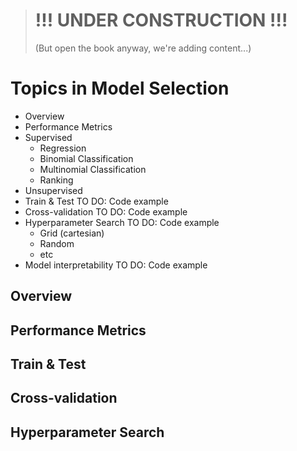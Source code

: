 > # !!! UNDER CONSTRUCTION !!!
> (But open the book anyway, we're adding content...)

# Topics in Model Selection
- Overview
- Performance Metrics
 - Supervised
   - Regression
   - Binomial Classification
   - Multinomial Classification
   - Ranking
 - Unsupervised
- Train & Test
TO DO: Code example
- Cross-validation
TO DO: Code example
- Hyperparameter Search
TO DO: Code example
  - Grid (cartesian)
  - Random
  - etc
- Model interpretability
TO DO: Code example


## Overview

## Performance Metrics

## Train & Test

## Cross-validation

## Hyperparameter Search

